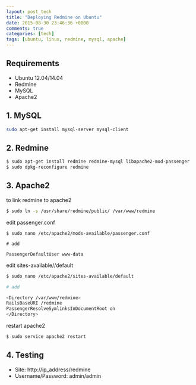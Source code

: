 ```yaml
---
layout: post_tech
title: "Deploying Redmine on Ubuntu"
date: 2015-08-30 23:46:36 +0800
comments: true
categories: [tech]
tags: [ubuntu, linux, redmine, mysql, apache]
---
```


## Requirements

- Ubuntu 12.04/14.04
- Redmine
- MySQL
- Apache2

## 1. MySQL

```bash
sudo apt-get install mysql-server mysql-client
```

## 2. Redmine

```bash
$ sudo apt-get install redmine redmine-mysql libapache2-mod-passenger
$ sudo dpkg-reconfigure redmine
```

## 3. Apache2

to link redmine to apache2

```bash
$ sudo ln -s /usr/share/redmine/public/ /var/www/redmine
```

edit passenger.conf

```
$ sudo nano /etc/apache2/mods-available/passenger.conf

# add 

PassengerDefaultUser www-data
```

edit sites-available//default

```bash
$ sudo nano /etc/apache2/sites-available/default

# add

<Directory /var/www/redmine>
RailsBaseURI /redmine
PassengerResolveSymlinksInDocumentRoot on
</Directory>
```

restart apache2

```bash
$ sudo service apache2 restart
```

## 4. Testing

- Site: http://ip_address/redmine
- Username/Password: admin/admin
